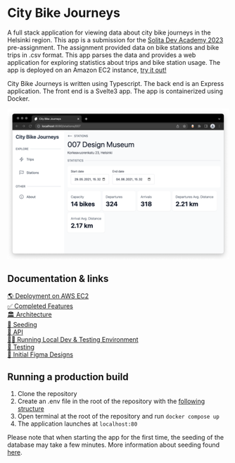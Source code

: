 # City Bike Journeys
A full stack application for viewing data about city bike journeys in the Helsinki region. This app is a submission for the [Solita Dev Academy 2023](https://github.com/solita/dev-academy-2023-exercise) pre-assignment. The assignment provided data on bike stations and bike trips in .csv format. This app parses the data and provides a web application for exploring statistics about trips and bike station usage. The app is deployed on an Amazon EC2 instance, [try it out!](http://journeys.juan.fi)

City Bike Journeys is written using Typescript. The back end is an Express application. The front end is a Svelte3 app. The app is containerized using Docker.

![Screenshot of City Bike Journeys app](https://github.com/JuanitoSebastian/City-Bike-Journeys/blob/main/docs/images/station_view.png?raw=true)

## Documentation & links
[🌎 Deployment on AWS EC2](http://journeys.juan.fi)\
[✅ Completed Features](https://github.com/JuanitoSebastian/City-Bike-Journeys/blob/main/docs/features.md)\
[🏛 Architecture](https://github.com/JuanitoSebastian/City-Bike-Journeys/blob/main/docs/architecture.md)\
[🌱 Seeding](https://github.com/JuanitoSebastian/City-Bike-Journeys/blob/main/docs/seeding.md)\
[📡 API](https://github.com/JuanitoSebastian/City-Bike-Journeys/blob/main/docs/api.md)\
[🧑‍💻 Running Local Dev & Testing Environment](https://github.com/JuanitoSebastian/City-Bike-Journeys/blob/main/docs/dev_and_testing.md)\
[🧪 Testing](https://github.com/JuanitoSebastian/City-Bike-Journeys/blob/main/docs/testing.md)\
[💅 Initial Figma Designs](https://www.figma.com/file/TiDksTjWUzM8KkQDLLZt5Z/Page?node-id=0%3A1&t=xjSsGOedzQp3IOEv-1)

## Running a production build
1. Clone the repository
2. Create an .env file in the root of the repository with the [following structure](https://github.com/JuanitoSebastian/City-Bike-Journeys/blob/main/.env.example)
3. Open terminal at the root of the repository and run `docker compose up`
4. The application launches at `localhost:80`

Please note that when starting the app for the first time, the seeding of the database may take a few minutes. More information about seeding found [here](https://github.com/JuanitoSebastian/City-Bike-Journeys/blob/main/docs/seeding.md).